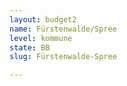 ```yaml
---
layout: budget2
name: Fürstenwalde/Spree
level: kommune
state: BB
slug: Fürstenwalde-Spree

---
```



